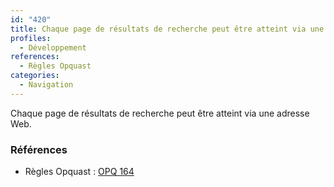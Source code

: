 ```yaml
---
id: "420"
title: Chaque page de résultats de recherche peut être atteint via une adresse Web.
profiles:
  - Développement
references:
  - Règles Opquast
categories:
  - Navigation
---
```


Chaque page de résultats de recherche peut être atteint via une adresse Web.

### Références

*   Règles Opquast : [OPQ 164](https://checklists.opquast.com/fr/assurance-qualite-web/chaque-page-de-resultats-de-recherche-peut-etre-atteint-via-une-adresse-web)

